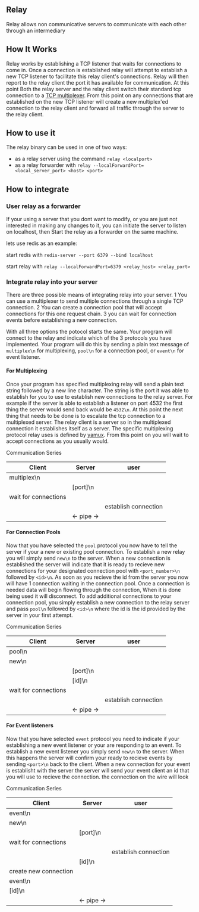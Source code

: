 
## Relay

Relay allows non communicative servers to communicate with each other through an intermediary

## How It Works

Relay works by establishing a TCP listener that waits for connections to come in. Once a connection
is established relay will attempt to establish a new TCP listener to facilitate this relay client's connections.
Relay will then report to the relay client the port it has available for communication. At this point Both the 
relay server and the relay client switch their standard tcp connection to a [TCP multiplexer](https://en.wikipedia.org/wiki/Multiplexing). From this point on any connections that are established on the new TCP listener will create a new multiplex'ed connection to the relay client and forward all traffic through the server to the relay client.

## How to use it

The relay binary can be used in one of two ways:
  - as a relay server using the command `relay <localport>`
  - as a relay forwarder with `relay --localForwardPort=<local_server_port> <host> <port>`

## How to integrate

### User relay as a forwarder

  If your using a server that you dont want to modify, or you are just not interested in making any changes to it, you can initiate the server to listen on localhost, then Start the relay as a forwarder on the same machine.

  lets use redis as an example:

  start redis with `redis-server --port 6379 --bind localhost`
  
  start relay  with `relay --localForwardPort=6379 <relay_host> <relay_port>`

### Integrate relay into your server

  There are three possible means of integrating relay into your server.
    1 You can use a multiplexer to send multiple connections through a single TCP connection.
    2 You can create a connection pool that will accept connections for this one request chain.
    3 you can wait for connection events before establishing a new connection. 

  With all three options the potocol starts the same. Your program will connect to the relay and indicate which of the 3 protocols you have implemented. Your program will do this by sending a plain text message of `multiplex\n` for multiplexing, `pool\n` for a connection pool, or `event\n` for event listener.

#### For Multiplexing

  Once your program has specified multiplexing relay will send a plain text string followed by a new line character. The string is the port it was able to establish for you to use to establish new connections to the relay server. For example if the server is able to establish a listener on port 4532 the first thing the server would send back would be `4532\n`. At this point the next thing that needs to be done is to escalate the tcp connection to a multiplexed server. The relay client is a server so in the multiplexed connection it establishes itself as a server. The specific multiplexing protocol relay uses is defined by [yamux](https://github.com/hashicorp/yamux). From this point on you will wait to accept connections as you usually would.

  Communication Series

| Client               | Server        | user                  |
| -------------------- | ------------- | --------------------- |
| multiplex\n          |               |                       |
|                      | [port]\n      |                       |
| wait for connections |               |                       |
|                      |               |  establish connection |
|                      | <- pipe ->    |                       |


#### For Connection Pools

  Now that you have selected the `pool` protocol you now have to tell the server if your a new or existing pool connection. To establish a new relay you will simply send `new\n` to the server. When a new connection is established the server will indicate that it is ready to recieve new connections for your designated connection pool with `<port_number>\n` followed by `<id>\n`. As soon as you recieve the id from the server you now will have 1 connection waiting in the connection pool. Once a connection is needed data will begin flowing through the connection, When it is done being used it will disconnect. To add additional connections to your connection pool, you simply establish a new connection to the relay server and pass `pool\n` followed by `<id>\n` where the id is the id provided by the server in your first attempt.

  Communication Series

| Client               | Server        | user                  |
| -------------------- | ------------- | --------------------- |
| pool\n               |               |                       |
| new\n                |               |                       |
|                      | [port]\n      |                       |
|                      | [id]\n        |                       |
| wait for connections |               |                       |
|                      |               |  establish connection |
|                      | <- pipe ->    |                       |


#### For Event listeners

  Now that you have selected `event` protocol you need to indicate if your establishing a new event listener or your are responding to an event. To establish a new event listener you simply send `new\n` to the server. When this happens the server will confirm your ready to recieve events by sending `<port>\n` back to the client. When a new connection for your event is establisht with the server the server will send your event client an id that you will use to recieve the connection. the connection on the wire will look 

  Communication Series
  
| Client                | Server        | user                  |
| --------------------- | ------------- | --------------------- |
| event\n               |               |                       |
| new\n                 |               |                       |
|                       | [port]\n      |                       |
| wait for connections  |               |                       |
|                       |               |  establish connection |
|                       | [id]\n        |                       |
| create new connection |               |                       |
| event\n               |               |                       |
| [id]\n                |               |                       |
|                       | <- pipe ->    |                       |



